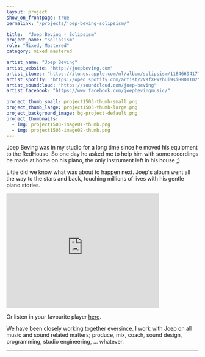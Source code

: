```yaml
---
layout: project
show_on_frontpage: true
permalink: "/projects/joep-beving-solipsism/"

title:  "Joep Beving - Solipsism"
project_name: "Solipsism"
role: "Mixed, Mastered"
category: mixed mastered

artist_name: "Joep Beving"
artist_website: "http://joepbeving.com"
artist_itunes: "https://itunes.apple.com/nl/album/solipsism/1184669417?l=en"
artist_spotify: "https://open.spotify.com/artist/2VKfXEWzhUi9siHBDTI02Y"
artist_soundcloud: "https://soundcloud.com/joep-beving"
artist_facebook: "https://www.facebook.com/joepbevingmusic/"

project_thumb_small: project1503-thumb-small.png
project_thumb_large: project1503-thumb-large.png
project_background_image: bg-project-default.png
project_thumbnails:
  - img: project1503-image01-thumb.png
  - img: project1503-image02-thumb.png
---
```


Joep Beving was in my studio for a long time since he moved his equipment to the RedHouse. So one day he asked me to help him with some recordings he made at home on his piano, the only instrument left in his house ;)

Little did we know what was about to happen next. Joep's album went all the way to the stars and back, touching millions of lives with his gentle piano stories. 

<iframe src="https://open.spotify.com/embed/album/5TcA1sF3FI2GLUt0gggxVC" width="400" height="300" frameborder="0" allowtransparency="true"></iframe>

Or listen in your favourite player [here](https://dg.lnk.to/solipsism).

We have been closely working together eversince. I work with Joep on all music and sound related matters; produce, mix, coach, sound design, programming, studio engineering, ... whatever.

---